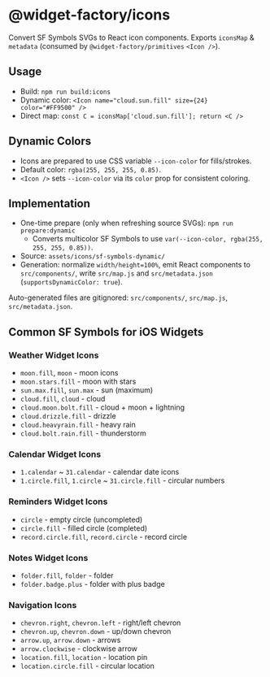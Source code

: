 # @widget-factory/icons

Convert SF Symbols SVGs to React icon components. Exports `iconsMap` & `metadata` (consumed by `@widget-factory/primitives` `<Icon />`).

## Usage
- Build: `npm run build:icons`
- Dynamic color: `<Icon name="cloud.sun.fill" size={24} color="#FF9500" />`
- Direct map: `const C = iconsMap['cloud.sun.fill']; return <C />`

## Dynamic Colors
- Icons are prepared to use CSS variable `--icon-color` for fills/strokes.
- Default color: `rgba(255, 255, 255, 0.85)`.
- `<Icon />` sets `--icon-color` via its `color` prop for consistent coloring.

## Implementation
- One-time prepare (only when refreshing source SVGs): `npm run prepare:dynamic`
  - Converts multicolor SF Symbols to use `var(--icon-color, rgba(255, 255, 255, 0.85))`.
- Source: `assets/icons/sf-symbols-dynamic/`
- Generation: normalize `width/height=100%`, emit React components to `src/components/`, write `src/map.js` and `src/metadata.json` (`supportsDynamicColor: true`).

Auto-generated files are gitignored: `src/components/`, `src/map.js`, `src/metadata.json`.

## Common SF Symbols for iOS Widgets

### Weather Widget Icons
- `moon.fill`, `moon` - moon icons
- `moon.stars.fill` - moon with stars
- `sun.max.fill`, `sun.max` - sun (maximum)
- `cloud.fill`, `cloud` - cloud
- `cloud.moon.bolt.fill` - cloud + moon + lightning
- `cloud.drizzle.fill` - drizzle
- `cloud.heavyrain.fill` - heavy rain
- `cloud.bolt.rain.fill` - thunderstorm

### Calendar Widget Icons
- `1.calendar` ~ `31.calendar` - calendar date icons
- `1.circle.fill`, `1.circle` ~ `31.circle.fill` - circular numbers

### Reminders Widget Icons
- `circle` - empty circle (uncompleted)
- `circle.fill` - filled circle (completed)
- `record.circle.fill`, `record.circle` - record circle

### Notes Widget Icons
- `folder.fill`, `folder` - folder
- `folder.badge.plus` - folder with plus badge

### Navigation Icons
- `chevron.right`, `chevron.left` - right/left chevron
- `chevron.up`, `chevron.down` - up/down chevron
- `arrow.up`, `arrow.down` - arrows
- `arrow.clockwise` - clockwise arrow
- `location.fill`, `location` - location pin
- `location.circle.fill` - circular location
